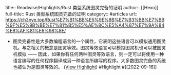 title:: Readwise/Highlights/Rust 类型系统图灵完备的证明
author:: [[Hexo]]
full-title:: Rust 类型系统图灵完备的证明
category:: #articles
url:: https://ch3nye.top/Rust%E7%B1%BB%E5%9E%8B%E7%B3%BB%E7%BB%9F%E5%9B%BE%E7%81%B5%E5%AE%8C%E5%A4%87%E7%9A%84%E8%AF%81%E6%98%8E/
- 图灵完备性是大多数编程语言的一个属性，它表明这些语言可以模拟通用图灵机。与之相关的概念是图灵等效。图灵等效语言可以模拟图灵机也可以被图灵机模拟 —— 因此，如果你有任何两种图灵等效语言，则一定可以将使用一种语言编写的任何程序翻译成另一种语言所编写的程序。大多数图灵完备的系统也被认为是图灵等效的。 ([View Highlight](https://read.readwise.io/read/01gd257n870fvjm597xs5ed5gr)) #Highlight #[[2022-09-16]]
